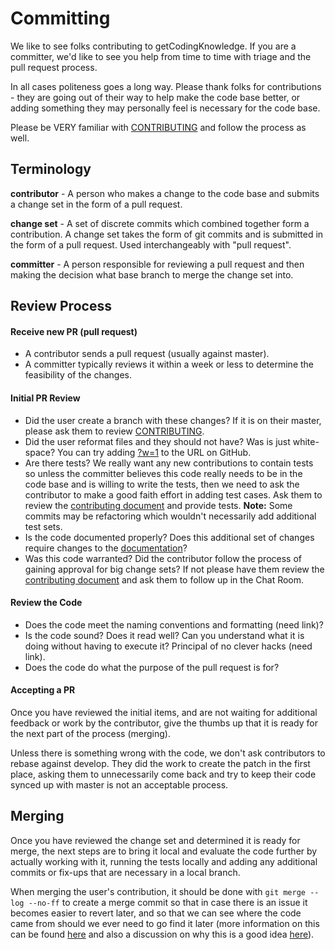 # Committing

We like to see folks contributing to getCodingKnowledge. If you are a committer, we'd like to see you help from time to time with triage and the pull request process.

In all cases politeness goes a long way. Please thank folks for contributions - they are going out of their way to help make the code base better, or adding something they may personally feel is necessary for the code base.

Please be VERY familiar with [CONTRIBUTING](https://github.com/gCKn/app-gckn-udemy/blob/master/CONTRIBUTING.md) and follow the process as well.

## Terminology

**contributor** - A person who makes a change to the code base and submits a change set in the form of a pull request.

**change set** - A set of discrete commits which combined together form a contribution. A change set takes the form of git commits and is submitted in the form of a pull request. Used interchangeably with "pull request".

**committer** - A person responsible for reviewing a pull request and then making the decision what base branch to merge the change set into.

## Review Process

#### Receive new PR (pull request)

* A contributor sends a pull request (usually against master).
* A committer typically reviews it within a week or less to determine the feasibility of the changes.

#### Initial PR Review

* Did the user create a branch with these changes? If it is on their master, please ask them to review [CONTRIBUTING](https://github.com/gCKn/app-gckn-udemy/blob/master/CONTRIBUTING.md).
* Did the user reformat files and they should not have? Was is just white-space? You can try adding [?w=1](https://github.com/blog/967-github-secrets) to the URL on GitHub.
* Are there tests? We really want any new contributions to contain tests so unless the committer believes this code really needs to be in the code base and is willing to write the tests, then we need to ask the contributor to make a good faith effort in adding test cases. Ask them to review the [contributing document](https://github.com/gCKn/app-gckn-udemy/blob/master/CONTRIBUTING.md) and provide tests. **Note:** Some commits may be refactoring which wouldn't necessarily add additional test sets.
* Is the code documented properly? Does this additional set of changes require changes to the [documentation](http://gitreleasemanager.readme.io/)?
* Was this code warranted? Did the contributor follow the process of gaining approval for big change sets? If not please have them review the [contributing document](https://github.com/gCKn/app-gckn-udemy/blob/master/CONTRIBUTING.md) and ask them to follow up in the Chat Room.

#### Review the Code

* Does the code meet the naming conventions and formatting (need link)?
* Is the code sound? Does it read well? Can you understand what it is doing without having to execute it? Principal of no clever hacks (need link).
* Does the code do what the purpose of the pull request is for?

#### Accepting a PR

Once you have reviewed the initial items, and are not waiting for additional feedback or work by the contributor, give the thumbs up that it is ready for the next part of the process (merging).

Unless there is something wrong with the code, we don't ask contributors to rebase against develop. They did the work to create the patch in the first place, asking them to unnecessarily come back and try to keep their code synced up with master is not an acceptable process.

## Merging

Once you have reviewed the change set and determined it is ready for merge, the next steps are to bring it local and evaluate the code further by actually working with it, running the tests locally and adding any additional commits or fix-ups that are necessary in a local branch.

When merging the user's contribution, it should be done with `git merge --log --no-ff` to create a merge commit so that in case there is an issue it becomes easier to revert later, and so that we can see where the code came from should we ever need to go find it later (more information on this can be found [here](https://www.kernel.org/pub/software/scm/git/docs/git-merge.html) and also a discussion on why this is a good idea [here](http://differential.io/blog/best-way-to-merge-a-github-pull-request)).

